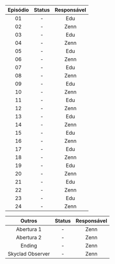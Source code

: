 
| Episódio | Status | Responsável |
|:---:|:---:|:---:
|01|-|Edu|
|02|-|Zenn|
|03|-|Edu|
|04|-|Zenn|
|05|-|Edu|
|06|-|Zenn|
|07|-|Edu|
|08|-|Zenn|
|09|-|Edu|
|10|-|Zenn|
|11|-|Edu|
|12|-|Zenn|
|13|-|Edu|
|14|-|Zenn|
|15|-|Edu|
|16|-|Zenn|
|17|-|Edu|
|18|-|Zenn|
|19|-|Edu|
|20|-|Zenn|
|21|-|Edu|
|22|-|Zenn|
|23|-|Edu|
|24|-|Zenn|

|Outros|Status|Responsável|
|:---:|:---:|:---:|
|Abertura 1|-|Zenn|
|Abertura 2|-|Zenn|
|Ending|-|Zenn|
|Skyclad Observer|-|Zenn|
